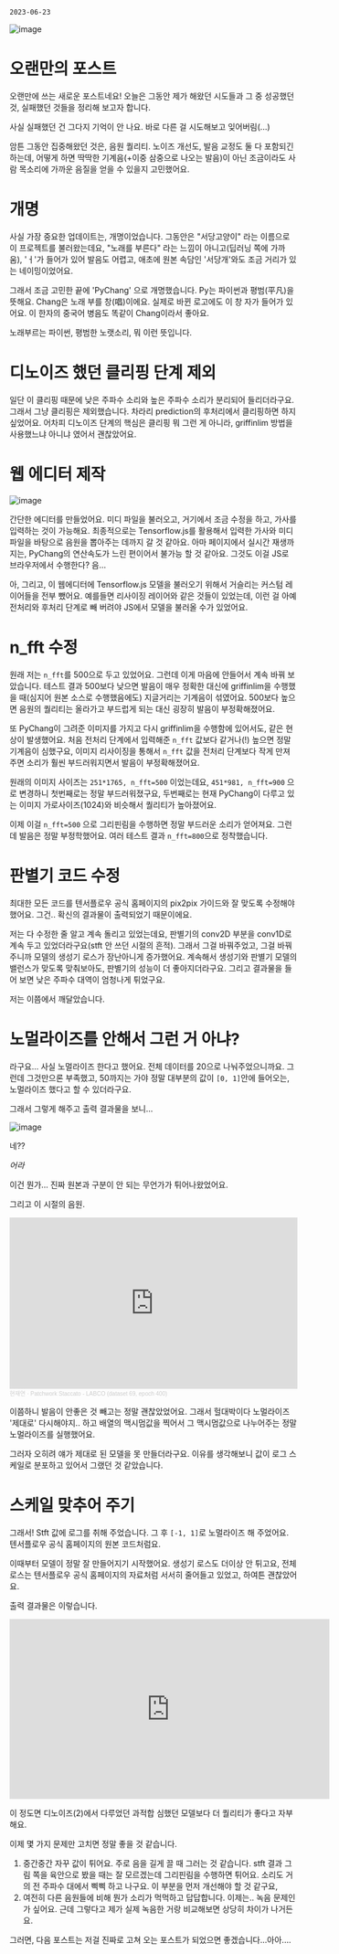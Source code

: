 
`2023-06-23`

![image](https://github.com/jyhyun1008/pychang/assets/93899740/76348541-9b82-4fab-973f-03fb4071b161)

# 오랜만의 포스트

오랜만에 쓰는 새로운 포스트네요! 오늘은 그동안 제가 해왔던 시도들과 그 중 성공했던 것, 실패했던 것들을 정리해 보고자 합니다.

사실 실패했던 건 그다지 기억이 안 나요. 바로 다른 걸 시도해보고 잊어버림(...)

암튼 그동안 집중해왔던 것은, 음원 퀄리티. 노이즈 개선도, 발음 교정도 둘 다 포함되긴 하는데, 어떻게 하면 딱딱한 기계음(+이중 삼중으로 나오는 발음)이 아닌 조금이라도 사람 목소리에 가까운 음질을 얻을 수 있을지 고민했어요.

# 개명

사실 가장 중요한 업데이트는, 개명이었습니다. 그동안은 "서당고양이" 라는 이름으로 이 프로젝트를 불러왔는데요, "노래를 부른다" 라는 느낌이 아니고(딥러닝 쪽에 가까움), 'ㅓ'가 들어가 있어 발음도 어렵고, 애초에 원본 속담인 '서당개'와도 조금 거리가 있는 네이밍이었어요.

그래서 조금 고민한 끝에 'PyChang' 으로 개명했습니다. Py는 파이썬과 평범(平凡)을 뜻해요. Chang은 노래 부를 창(唱)이에요. 실제로 바뀐 로고에도 이 창 자가 들어가 있어요. 이 한자의 중국어 병음도 똑같이 Chang이라서 좋아요. 

노래부르는 파이썬, 평범한 노랫소리, 뭐 이런 뜻입니다.

# 디노이즈 했던 클리핑 단계 제외

일단 이 클리핑 때문에 낮은 주파수 소리와 높은 주파수 소리가 분리되어 들리더라구요. 그래서 그냥 클리핑은 제외했습니다. 차라리 prediction의 후처리에서 클리핑하면 하지 싶었어요. 어차피 디노이즈 단계의 핵심은 클리핑 뭐 그런 게 아니라, griffinlim 방법을 사용했느냐 아니냐 였어서 괜찮았어요.

# 웹 에디터 제작

![image](https://github.com/jyhyun1008/pychang/assets/93899740/b8ba1d1e-d37d-48c1-8ee4-177b780f5f87)

간단한 에디터를 만들었어요. 미디 파일을 불러오고, 거기에서 조금 수정을 하고, 가사를 입력하는 것이 가능해요. 최종적으로는 Tensorflow.js를 활용해서 입력한 가사와 미디파일을 바탕으로 음원을 뽑아주는 데까지 갈 것 같아요. 아마 페이지에서 실시간 재생까지는, PyChang의 연산속도가 느린 편이어서 불가능 할 것 같아요. 그것도 이걸 JS로 브라우저에서 수행한다? 음...

아, 그리고, 이 웹에디터에 Tensorflow.js 모델을 불러오기 위해서 거슬리는 커스텀 레이어들을 전부 뺐어요. 예를들면 리사이징 레이어와 같은 것들이 있었는데, 이런 걸 아예 전처리와 후처리 단계로 빼 버려야 JS에서 모델을 불러올 수가 있었어요.

# n_fft 수정

원래 저는 `n_fft`를 500으로 두고 있었어요. 그런데 이게 마음에 안들어서 계속 바꿔 보았습니다. 테스트 결과 500보다 낮으면 발음이 매우 정확한 대신에 griffinlim을 수행했을 때(심지어 원본 소스로 수행했음에도) 지글거리는 기계음이 섞였어요. 500보다 높으면 음원의 퀄리티는 올라가고 부드럽게 되는 대신 굉장히 발음이 부정확해졌어요.

또 PyChang이 그려준 이미지를 가지고 다시 griffinlim을 수행함에 있어서도, 같은 현상이 발생했어요. 처음 전처리 단계에서 입력해준 `n_fft` 값보다 같거나(!) 높으면 정말 기계음이 심했구요, 이미지 리사이징을 통해서 `n_fft` 값을 전처리 단계보다 작게 만져주면 소리가 훨씬 부드러워지면서 발음이 부정확해졌어요.

원래의 이미지 사이즈는 `251*1765, n_fft=500` 이었는데요, `451*981, n_fft=900` 으로 변경하니 첫번째로는 정말 부드러워졌구요, 두번째로는 현재 PyChang이 다루고 있는 이미지 가로사이즈(1024)와 비슷해서 퀄리티가 높아졌어요.

이제 이걸 `n_fft=500` 으로 그리핀림을 수행하면 정말 부드러운 소리가 얻어져요. 그런데 발음은 정말 부정학했어요. 여러 테스트 결과 `n_fft=800`으로 정착했습니다.

# 판별기 코드 수정

최대한 모든 코드를 텐서플로우 공식 홈페이지의 pix2pix 가이드와 잘 맞도록 수정해야 했어요. 그건.. 확신의 결과물이 출력되었기 때문이에요.

저는 다 수정한 줄 알고 계속 돌리고 있었는데요, 판별기의 conv2D 부분을 conv1D로 계속 두고 있었더라구요(stft 안 쓰던 시절의 흔적). 그래서 그걸 바꿔주었고, 그걸 바꿔주니까 모델의 생성기 로스가 장난아니게 증가했어요. 계속해서 생성기와 판별기 모델의 밸런스가 맞도록 맞춰보아도, 판별기의 성능이 더 좋아지더라구요. 그리고 결과물을 들어 보면 낮은 주파수 대역이 엄청나게 튀었구요.

저는 이쯤에서 깨달았습니다.

# 노멀라이즈를 안해서 그런 거 아냐?

라구요... 사실 노멀라이즈 한다고 했어요. 전체 데이터를 20으로 나눠주었으니까요. 그런데 그것만으론 부족했고, 50까지는 가야 정말 대부분의 값이 `[0, 1]`안에 들어오는, 노멀라이즈 했다고 할 수 있더라구요.

그래서 그렇게 해주고 출력 결과물을 보니...

![image](https://github.com/jyhyun1008/pychang/assets/93899740/49f2194f-1400-48a7-975d-6c57e12b6685)

네??

*어라*

이건 뭔가... 진짜 원본과 구분이 안 되는 무언가가 튀어나왔었어요.

그리고 이 시절의 음원.

<iframe width="100%" height="300" scrolling="no" frameborder="no" allow="autoplay" src="https://w.soundcloud.com/player/?url=https%3A//api.soundcloud.com/tracks/1546480369%3Fsecret_token%3Ds-HtRxA9rv7OZ&color=%23ff5500&auto_play=false&hide_related=false&show_comments=true&show_user=true&show_reposts=false&show_teaser=true&visual=true"></iframe><div style="font-size: 10px; color: #cccccc;line-break: anywhere;word-break: normal;overflow: hidden;white-space: nowrap;text-overflow: ellipsis; font-family: Interstate,Lucida Grande,Lucida Sans Unicode,Lucida Sans,Garuda,Verdana,Tahoma,sans-serif;font-weight: 100;"><a href="https://soundcloud.com/1h0e8azfju5x" title="현재연" target="_blank" style="color: #cccccc; text-decoration: none;">현재연</a> · <a href="https://soundcloud.com/1h0e8azfju5x/patchwork-staccato-labco-dataset-69-epoch-400/s-HtRxA9rv7OZ" title="Patchwork Staccato - LABCO (dataset 69, epoch 400)" target="_blank" style="color: #cccccc; text-decoration: none;">Patchwork Staccato - LABCO (dataset 69, epoch 400)</a></div>

이쯤하니 발음이 안좋은 것 빼고는 정말 괜찮았었어요. 그래서 헐대박이다 노멀라이즈 '제대로' 다시해야지.. 하고 배열의 맥시멈값을 찍어서 그 맥시멈값으로 나누어주는 정말 노멀라이즈를 실행했어요.

그러자 오히려 얘가 제대로 된 모델을 못 만들더라구요. 이유를 생각해보니 값이 로그 스케일로 분포하고 있어서 그랬던 것 같았습니다.

# 스케일 맞추어 주기

그래서! Stft 값에 로그를 취해 주었습니다. 그 후 `[-1, 1]`로 노멀라이즈 해 주었어요. 텐서플로우 공식 홈페이지의 원본 코드처럼요.

이때부터 모델이 정말 잘 만들어지기 시작했어요. 생성기 로스도 더이상 안 튀고요, 전체 로스는 텐서플로우 공식 홈페이지의 자료처럼 서서히 줄어들고 있었고, 하여튼 괜찮았어요.

출력 결과물은 이렇습니다.

<iframe width="560" height="315" class="youtube" src="https://www.youtube.com/embed/0bCSZ1WOfzw" title="YouTube video player" frameborder="0" allow="accelerometer; autoplay; clipboard-write; encrypted-media; gyroscope; picture-in-picture; web-share" allowfullscreen></iframe>

이 정도면 디노이즈(2)에서 다루었던 과적합 심했던 모델보다 더 퀄리티가 좋다고 자부해요.

이제 몇 가지 문제만 고치면 정말 좋을 것 같습니다.

1. 중간중간 자꾸 값이 튀어요. 주로 음을 길게 끌 때 그러는 것 같습니다. stft 결과 그림 쪽을 육안으로 봤을 때는 잘 모르겠는데 그리핀림을 수행하면 튀어요. 소리도 거의 전 주파수 대에서 삑삑 하고 나구요. 이 부분을 먼저 개선해야 할 것 같구요,
2. 여전히 다른 음원들에 비해 뭔가 소리가 먹먹하고 답답합니다. 이제는.. 녹음 문제인가 싶어요. 근데 그렇다고 제가 실제 녹음한 거랑 비교해보면 상당히 차이가 나거든요.

그러면, 다음 포스트는 저걸 진짜로 고쳐 오는 포스트가 되었으면 좋겠습니다...아아....
